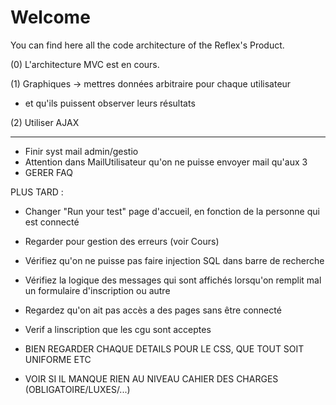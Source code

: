 # Welcome

You can find here all the code architecture of the Reflex's Product.


(0) L'architecture MVC est en cours.

(1) Graphiques -> mettres données arbitraire pour chaque utilisateur
  + et qu'ils puissent observer leurs résultats

(2) Utiliser AJAX

----------------------------------------------------------------------------

- Finir syst mail admin/gestio
- Attention dans MailUtilisateur qu'on ne puisse envoyer mail qu'aux 3
- GERER FAQ


PLUS TARD :

- Changer "Run your test" page d'accueil, en fonction de la personne qui est connecté
- Regarder pour gestion des erreurs (voir Cours)
- Vérifiez qu'on ne puisse pas faire injection SQL dans barre de recherche
- Vérifiez la logique des messages qui sont affichés lorsqu'on remplit mal un formulaire d'inscription ou autre
- Regardez qu'on ait pas accès a des pages sans être connecté
- Verif a linscription que les cgu sont acceptes

- BIEN REGARDER CHAQUE DETAILS POUR LE CSS, QUE TOUT SOIT UNIFORME ETC
- VOIR SI IL MANQUE RIEN AU NIVEAU CAHIER DES CHARGES (OBLIGATOIRE/LUXES/...)
